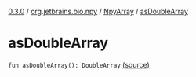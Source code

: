 [0.3.0](../../index.md) / [org.jetbrains.bio.npy](../index.md) / [NpyArray](index.md) / [asDoubleArray](.)

# asDoubleArray

`fun asDoubleArray(): DoubleArray` [(source)](https://github.com/JetBrains-Research/npy/blob/0.3.0/src/main/kotlin/org/jetbrains/bio/npy/Npy.kt#L334)